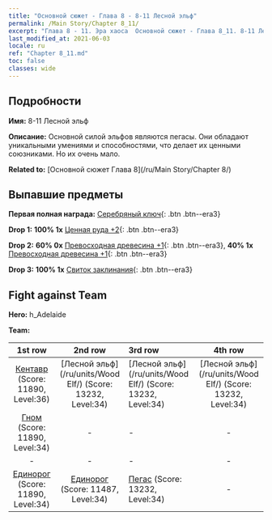 ```yaml
---
title: "Основной сюжет - Глава 8 - 8-11 Лесной эльф"
permalink: /Main Story/Chapter 8_11/
excerpt: "Глава 8 - 11. Эра хаоса  Основной сюжет - Глава 8_11. 8-11 Лесной эльф"
last_modified_at: 2021-06-03
locale: ru
ref: "Chapter 8_11.md"
toc: false
classes: wide
---
```


## Подробности

 **Имя:** 8-11 Лесной эльф

 **Описание:** Основной силой эльфов являются пегасы. Они обладают уникальными умениями и способностями, что делает их ценными союзниками. Но их очень мало.

 **Related to:** [Основной сюжет Глава 8](/ru/Main Story/Chapter 8/)

## Выпавшие предметы

 **Первая полная награда:** [Серебряный ключ](/ItemsRU/con_693/){: .btn .btn--era3}

 **Drop 1:** **100% 1x** [Ценная руда +2](/ItemsRU/mat_26/){: .btn .btn--era3}

 **Drop 2:** **60% 0x** [Превосходная древесина +1](/ItemsRU/mat_20/){: .btn .btn--era3}, **40% 1x** [Превосходная древесина +1](/ItemsRU/mat_20/){: .btn .btn--era3}

 **Drop 3:** **100% 1x** [Свиток заклинания](/ItemsRU/con_694/){: .btn .btn--era3}


## Fight against Team
 **Hero:** h_Adelaide

 **Team:**


  | 1st row | 2nd row | 3rd row | 4th row |
  |:----:|:----:|:----|:----:|
  | [Кентавр](/ru/units/Centaur/) (Score: 11890, Level:36)  | [Лесной эльф](/ru/units/Wood Elf/) (Score: 13232, Level:34)  | [Лесной эльф](/ru/units/Wood Elf/) (Score: 13232, Level:34)  | [Лесной эльф](/ru/units/Wood Elf/) (Score: 13232, Level:34)  |
  | [Гном](/ru/units/Dwarf/) (Score: 11890, Level:34)  | - | - | - |
  | - | - | - | - |
  | [Единорог](/ru/units/Unicorn/) (Score: 11890, Level:34)  | [Единорог](/ru/units/Unicorn/) (Score: 11487, Level:34)  | [Пегас](/ru/units/Pegasus/) (Score: 13232, Level:34)  | - |


